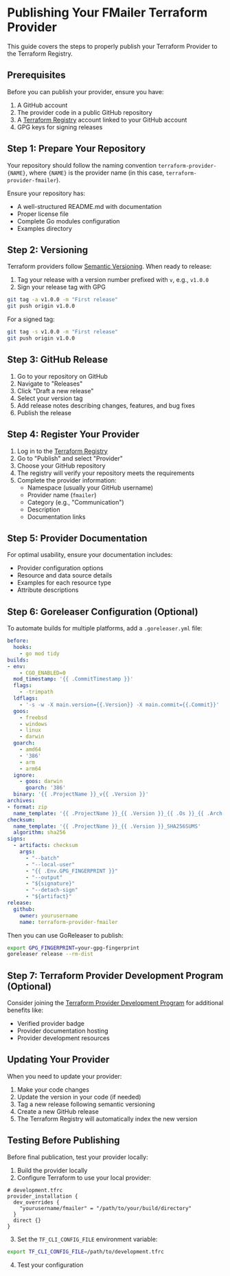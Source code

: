 # Publishing Your FMailer Terraform Provider

This guide covers the steps to properly publish your Terraform Provider to the Terraform Registry.

## Prerequisites

Before you can publish your provider, ensure you have:

1. A GitHub account
2. The provider code in a public GitHub repository
3. A [Terraform Registry](https://registry.terraform.io) account linked to your GitHub account
4. GPG keys for signing releases

## Step 1: Prepare Your Repository

Your repository should follow the naming convention `terraform-provider-{NAME}`, where `{NAME}` is the provider name (in this case, `terraform-provider-fmailer`).

Ensure your repository has:

- A well-structured README.md with documentation
- Proper license file
- Complete Go modules configuration
- Examples directory

## Step 2: Versioning

Terraform providers follow [Semantic Versioning](https://semver.org/). When ready to release:

1. Tag your release with a version number prefixed with `v`, e.g., `v1.0.0`
2. Sign your release tag with GPG

```bash
git tag -a v1.0.0 -m "First release"
git push origin v1.0.0
```

For a signed tag:

```bash
git tag -s v1.0.0 -m "First release"
git push origin v1.0.0
```

## Step 3: GitHub Release

1. Go to your repository on GitHub
2. Navigate to "Releases"
3. Click "Draft a new release"
4. Select your version tag
5. Add release notes describing changes, features, and bug fixes
6. Publish the release

## Step 4: Register Your Provider

1. Log in to the [Terraform Registry](https://registry.terraform.io)
2. Go to "Publish" and select "Provider"
3. Choose your GitHub repository
4. The registry will verify your repository meets the requirements
5. Complete the provider information:
    - Namespace (usually your GitHub username)
    - Provider name (`fmailer`)
    - Category (e.g., "Communication")
    - Description
    - Documentation links

## Step 5: Provider Documentation

For optimal usability, ensure your documentation includes:

- Provider configuration options
- Resource and data source details
- Examples for each resource type
- Attribute descriptions

## Step 6: Goreleaser Configuration (Optional)

To automate builds for multiple platforms, add a `.goreleaser.yml` file:

```yaml
before:
  hooks:
    - go mod tidy
builds:
- env:
    - CGO_ENABLED=0
  mod_timestamp: '{{ .CommitTimestamp }}'
  flags:
    - -trimpath
  ldflags:
    - '-s -w -X main.version={{.Version}} -X main.commit={{.Commit}}'
  goos:
    - freebsd
    - windows
    - linux
    - darwin
  goarch:
    - amd64
    - '386'
    - arm
    - arm64
  ignore:
    - goos: darwin
      goarch: '386'
  binary: '{{ .ProjectName }}_v{{ .Version }}'
archives:
- format: zip
  name_template: '{{ .ProjectName }}_{{ .Version }}_{{ .Os }}_{{ .Arch }}'
checksum:
  name_template: '{{ .ProjectName }}_{{ .Version }}_SHA256SUMS'
  algorithm: sha256
signs:
  - artifacts: checksum
    args:
      - "--batch"
      - "--local-user"
      - "{{ .Env.GPG_FINGERPRINT }}"
      - "--output"
      - "${signature}"
      - "--detach-sign"
      - "${artifact}"
release:
  github:
    owner: yourusername
    name: terraform-provider-fmailer
```

Then you can use GoReleaser to publish:

```bash
export GPG_FINGERPRINT=your-gpg-fingerprint
goreleaser release --rm-dist
```

## Step 7: Terraform Provider Development Program (Optional)

Consider joining the [Terraform Provider Development Program](https://www.terraform.io/docs/registry/providers/publishing.html) for additional benefits like:

- Verified provider badge
- Provider documentation hosting
- Provider development resources

## Updating Your Provider

When you need to update your provider:

1. Make your code changes
2. Update the version in your code (if needed)
3. Tag a new release following semantic versioning
4. Create a new GitHub release
5. The Terraform Registry will automatically index the new version

## Testing Before Publishing

Before final publication, test your provider locally:

1. Build the provider locally
2. Configure Terraform to use your local provider:

```hcl
# development.tfrc
provider_installation {
  dev_overrides {
    "yourusername/fmailer" = "/path/to/your/build/directory"
  }
  direct {}
}
```

3. Set the `TF_CLI_CONFIG_FILE` environment variable:

```bash
export TF_CLI_CONFIG_FILE=/path/to/development.tfrc
```

4. Test your configuration